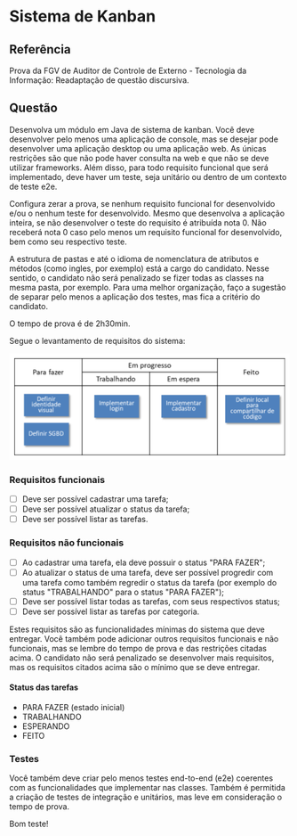 # Sistema de Kanban

## Referência

Prova da FGV de Auditor de Controle de Externo - Tecnologia da Informação: Readaptação de questão discursiva.

## Questão

Desenvolva um módulo em Java de sistema de kanban. Você deve desenvolver pelo menos uma aplicação de console, mas se desejar pode desenvolver uma aplicação desktop ou uma aplicação web. As únicas restrições são que não pode haver consulta na web e que não se deve utilizar frameworks. Além disso, para todo requisito funcional que será implementado, deve haver um teste, seja unitário ou dentro de um contexto de teste e2e. 

Configura zerar a prova, se nenhum requisito funcional for desenvolvido e/ou o nenhum teste for desenvolvido. Mesmo que desenvolva a aplicação inteira, se não desenvolver o teste do requisito é atribuída nota 0. Não receberá nota 0 caso pelo menos um requisito funcional for desenvolvido, bem como seu respectivo teste.

A estrutura de pastas e até o idioma de nomenclatura de atributos e métodos (como ingles, por exemplo) está a cargo do candidato. Nesse sentido, o candidato não será penalizado se fizer todas as classes na mesma pasta, por exemplo. Para uma melhor organização, faço a sugestão de separar pelo menos a aplicação dos testes, mas fica a critério do candidato.

O tempo de prova é de 2h30min.

Segue o levantamento de requisitos do sistema:

![](/.github/info.png "Créditos da imagem: FGV")

### Requisitos funcionais

- [ ] Deve ser possível cadastrar uma tarefa;
- [ ] Deve ser possível atualizar o status da tarefa;
- [ ] Deve ser possível listar as tarefas.

### Requisitos não funcionais

- [ ] Ao cadastrar uma tarefa, ela deve possuir o status "PARA FAZER";
- [ ] Ao atualizar o status de uma tarefa, deve ser possível progredir com uma tarefa como também regredir o status da tarefa (por exemplo do status "TRABALHANDO" para o status "PARA FAZER");
- [ ] Deve ser possível listar todas as tarefas, com seus respectivos status;
- [ ] Deve ser possível listar as tarefas por categoria.

Estes requisitos são as funcionalidades mínimas do sistema que deve entregar. Você também pode adicionar outros requisitos funcionais e não funcionais, mas se lembre do tempo de prova e das restrições citadas acima. O candidato não será penalizado se desenvolver mais requisitos, mas os requisitos citados acima são o mínimo que se deve entregar.

#### Status das tarefas

- PARA FAZER (estado inicial)
- TRABALHANDO
- ESPERANDO
- FEITO

### Testes

Você também deve criar pelo menos testes end-to-end (e2e) coerentes com as funcionalidades que implementar nas classes. Também é permitida a criação de testes de integração e unitários, mas leve em consideração o tempo de prova.

Bom teste!



